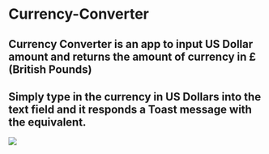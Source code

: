 # Currency-Converter


## Currency Converter is an app to input US Dollar amount and returns the amount of currency in £ (British Pounds)

## Simply type in the currency in US Dollars into the text field and it responds a Toast message with the equivalent. 

<img src= "https://github.com/JeffGoodrich9791/Currency-Converter/blob/master/output_currencyConvert.jpg" />
